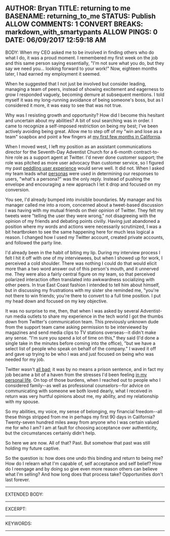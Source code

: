 AUTHOR: Bryan
TITLE: returning to me
BASENAME: returning_to_me
STATUS: Publish
ALLOW COMMENTS: 1
CONVERT BREAKS: markdown_with_smartypants
ALLOW PINGS: 0
DATE: 06/09/2017 12:59:18 AM
-----
BODY:
When my CEO asked me to be involved in finding others who do what I do, it was a proud moment. I remembered my first week on the job and this same person saying essentially, "I'm not sure what you do, but they say we need you... looking forward to your work!" Now, eighteen months later, I had earned my employment it seemed. 

When he suggested that I not just be involved but consider leading, managing a team of peers, instead of showing excitement and eagerness to grow I responded vaguely, becoming demure at subsequent mentions. I told myself it was my long-running avoidance of being someone's boss, but as I considered it more, it was easy to see that was not true. 

Why was I resisting growth and opportunity? How did I become this hesitant and uncertain about my abilities? A bit of soul searching was in order. I came to recognize a self-imposed restriction on being my best; I've been actively avoiding being great. Allow me to step off of my "win and lose as a team" soapbox and point a few fingers at [my first few months in California](http://leftsider.com/leftsider/2011/08/zombies-vs-androids.html).

When I moved west, I left my position as an assistant communications director for the Seventh-Day Adventist Church for a 6-month contract-to-hire role as a support agent at Twitter. I'd never done customer support; the role was pitched as more user advocacy than customer service, so I figured my past [peddling user experience](http://leftsider.com/leftsider/2010/11/confessions-of-the-ux-ex.htm) would serve well. It did not. When I asked my team leads what [personas](http://uxmas.com/2013/the-power-of-personas) were used in determining our responses to users, "what's a persona?" was the only reply. Instead of pushing the envelope and encouraging a new approach I let it drop and focused on my conversion. 

You see, I'd already bumped into invisible boundaries. My manager and his manager called me into a room, concerned about a tweet-based discussion I was having with my mutual friends on their opinion of Twitter. They felt my tweets were "telling the user they were wrong," not disagreeing with the opinion of my friends and debating points civilly. Having just abandoned a position where my words and actions were necessarily scrutinized, I was a bit heartbroken to see the same happening here for much less logical a reason. I changed how I used my Twitter account, created private accounts, and followed the party line.

I'd already been in the habit of biting my lip. During my interview process I felt I hit it off with one of my interviewees, but when I showed up for work, I perceived a cold shoulder. There was nothing I could do that would elicit more than a two word answer out of this person's mouth, and it unnerved me. They were also a fairly central figure on my team, so that perceived polarized interaction often translated into awkwardness socializing with other peers. In true East Coast fashion I intended to tell him about himself, but in discussing my frustrations with my sister she reminded me, "you're not there to win friends; you're there to convert to a full time position. I put my head down and focused on my key objective. 

It was no surprise to me, then, that when I was asked by several Adventist-run media outlets to share my experience in the tech world I got the thumbs down from Twitter's communication team. This previously unknown dude from the support team came asking permission to be interviewed by magazines and send media clips to TV stations overseas--it didn't make any sense. "I'm sure you spend a lot of time on this," they said (I'd done a single take in the minutes before coming into the office), "but we have a select list of people who speak on behalf of the company." I waved it off and gave up trying to be who I was and just focused on being who was needed for my job. 

Twitter wasn't [all bad](http://leftsider.com/leftsider/2015/07/leaving-twitter.htm); it was by no means a prison sentence, and in fact my job became a bit of a haven from the stresses I'd been feeling [in my personal life](http://leftsider.com/leftsider/2014/06/bondage-and-freedom.htm). On top of those burdens, when I reached out to people who I considered family--as well as professional counselors--for advice on communicating with someone we both loved dearly, what I received in return was very hurtful opinions about me, my ability, and my relationship with my spouse. 

So my abilities, my voice, my sense of belonging, my financial freedom--all these things stripped from me in perhaps my first 90 days in California? Twenty-seven hundred miles away from anyone who I was certain valued me for who I am? I am at fault for choosing acceptance over authenticity, but the circumstances certainly didn't help. 

So here we are now. All of that? Past. But somehow that past was still holding my future captive.

So the question is: how does one undo this binding and return to being me? How do I relearn what I'm capable of, self acceptance and self belief? How do I reengage and by doing so give even more reason others can believe what I'm selling? And how long does that process take? Opportunities don't last forever. 

-----
EXTENDED BODY:

-----
EXCERPT:

-----
KEYWORDS:

-----


